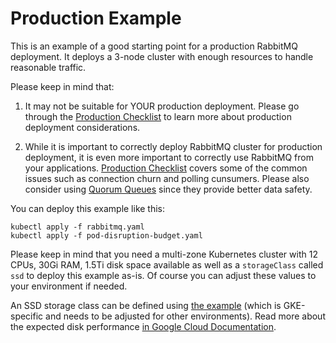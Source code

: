 # Production Example

This is an example of a good starting point for a production RabbitMQ deployment. It deploys a 3-node cluster with enough resources to handle reasonable traffic.

Please keep in mind that:

1. It may not be suitable for YOUR production deployment. Please go through the [Production Checklist](https://www.rabbitmq.com/production-checklist.html) to learn more about production deployment considerations.

2. While it is important to correctly deploy RabbitMQ cluster for production deployment, it is even more important to correctly use RabbitMQ from your applications. [Production Checklist](https://www.rabbitmq.com/production-checklist.html) covers some of the common issues such as connection churn and polling cunsumers. Please also consider using [Quorum Queues](https://www.rabbitmq.com/quorum-queues.html) since they provide better data safety.

You can deploy this example like this:

```shell
kubectl apply -f rabbitmq.yaml
kubectl apply -f pod-disruption-budget.yaml
```

Please keep in mind that you need a multi-zone Kubernetes cluster with 12 CPUs, 30Gi RAM, 1.5Ti disk space available as well as a `storageClass` called `ssd` to deploy this example as-is. Of course you can adjust these values to your environment if needed.

An SSD storage class can be defined using [the example](ssd-gke.yaml) (which is GKE-specific and needs to be adjusted for other environments). Read more about the expected disk performance [in Google Cloud Documentation](https://cloud.google.com/compute/docs/disks/performance#ssd_persistent_disk).

